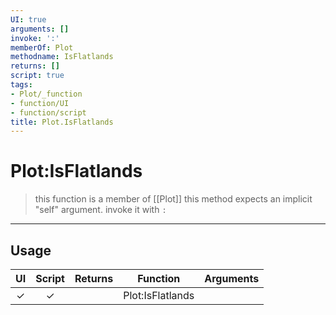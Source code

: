 ```yaml
---
UI: true
arguments: []
invoke: ':'
memberOf: Plot
methodname: IsFlatlands
returns: []
script: true
tags:
- Plot/_function
- function/UI
- function/script
title: Plot.IsFlatlands
---
```

# Plot:IsFlatlands
> this function is a member of [[Plot]]
> this method expects an implicit "self" argument. invoke it with `:`
-----
## Usage
|  UI | Script | Returns | Function | Arguments |
|:---:|:------:|-------:|:--------:|:---------|
|✓|✓||Plot:IsFlatlands||
